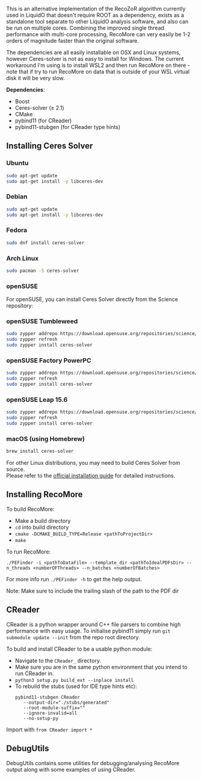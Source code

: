 This is an alternative implementation of the RecoZoR algorithm currently used in LiquidO that doesn't require ROOT as a dependency, exists as a standalone tool separate to other LiquidO analysis software, and also can be run on multiple cores. Combining the improved single thread performance with multi-core processing, RecoMore can very easily be 1-2 orders of magnitude faster than the original software.

The dependencies are all easily installable on OSX and Linux systems, however Ceres-solver is not as easy to install for Windows. The current workaround I'm using is to install WSL2 and then run RecoMore on there - note that if try to run RecoMore on data that is outside of your WSL virtual disk it will be very slow.

**Dependencies**:

- Boost
- Ceres-solver (≥ 2.1)
- CMake
- pybind11 (for CReader)
- pybind11-stubgen (for CReader type hints)

## Installing Ceres Solver

### Ubuntu

```bash
sudo apt-get update
sudo apt-get install -y libceres-dev
```

### Debian

```bash
sudo apt-get update
sudo apt-get install -y libceres-dev
```

### Fedora

```bash
sudo dnf install ceres-solver
```

### Arch Linux

```bash
sudo pacman -S ceres-solver
```

### openSUSE

For openSUSE, you can install Ceres Solver directly from the Science repository:

### openSUSE Tumbleweed

```bash
sudo zypper addrepo https://download.opensuse.org/repositories/science/openSUSE_Tumbleweed/science.repo
sudo zypper refresh
sudo zypper install ceres-solver
```

### openSUSE Factory PowerPC

```bash
sudo zypper addrepo https://download.opensuse.org/repositories/science/openSUSE_Factory_PowerPC/science.repo
sudo zypper refresh
sudo zypper install ceres-solver
```

### openSUSE Leap 15.6

```bash
sudo zypper addrepo https://download.opensuse.org/repositories/science/15.6/science.repo
sudo zypper refresh
sudo zypper install ceres-solver
```

### macOS (using Homebrew)

```bash
brew install ceres-solver
```

For other Linux distributions, you may need to build Ceres Solver from source.  
Please refer to the [official installation guide](http://ceres-solver.org/installation.html) for detailed instructions.


## Installing RecoMore

To build RecoMore:
- Make a build directory
- `cd` into build directory
- `cmake -DCMAKE_BUILD_TYPE=Release <pathToProjectDir>`
- `make`

To run RecoMore:

```./PEFinder -i <pathToDataFile> --template_dir <pathToIdealPDFsDir> --n_threads <numberOFThreads> --n_batches <numberOfBatches>```

For more info run `./PEFinder -h` to get the help output.

Note: Make sure to include the trailing slash of the path to the PDF dir

## CReader

CReader is a python wrapper around C++ file parsers to combine high performance with easy usage. To initialise
pybind11 simply run `git submodule update --init` from the repo root directory.

To build and install CReader to be a usable python module:
- Navigate to the `CReader_` directory.
- Make sure you are in the same python environment that you intend to run CReader in.
- `python3 setup.py build_ext --inplace install`
- To rebuild the stubs (used for IDE type hints etc):
  ```
  pybind11-stubgen CReader
     --output-dir="./stubs/generated"
     --root-module-suffix=""
     --ignore-invalid=all
     --no-setup-py
  ```

Import with `from CReader import *`


## DebugUtils

DebugUtils contains some utilities for debugging/analysing RecoMore output along with some examples of using
CReader. 
